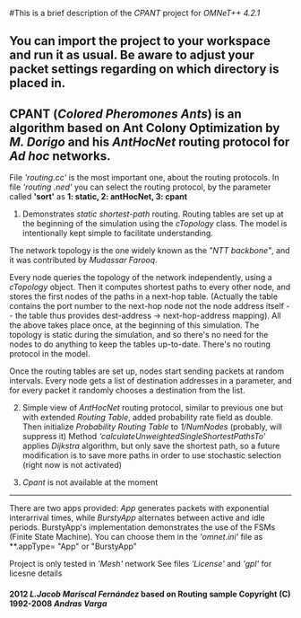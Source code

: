 #﻿This is a brief description of the *CPANT* project for *OMNeT++ 4.2.1*
## You can import the project to your workspace and run it as usual. Be aware to adjust your packet settings regarding on which directory is placed in.

## **CPANT** (*Colored Pheromones Ants*) is an algorithm based on **Ant Colony Optimization** by *M. Dorigo* and his *AntHocNet* routing protocol for *Ad hoc* networks.
File *'routing.cc'* is the most important one, about the routing protocols.
In file *'routing .ned'* you can select the routing protocol, by the parameter called **'sort'** as **1: static, 2: antHocNet, 3: cpant**  


1. Demonstrates *static shortest-path* routing. Routing tables are set up at the
beginning of the simulation using the *cTopology* class. The model is
intentionally kept simple to facilitate understanding.  


The network topology is the one widely known as the *"NTT backbone"*, and it was
contributed by *Mudassar Farooq*.  


Every node queries the topology of the network independently, using a *cTopology*
object. Then it computes shortest paths to every other node, and stores the
first nodes of the paths in a next-hop table. (Actually the table contains
the port number to the next-hop node not the node address itself -- the table
thus provides dest-address -> next-hop-address mapping). All the above takes
place once, at the beginning of this simulation. The topology is static during
the simulation, and so there's no need for the nodes to do anything to keep
the tables up-to-date. There's no routing protocol in the model.  


Once the routing tables are set up, nodes start sending packets at random
intervals. Every node gets a list of destination addresses in a parameter,
and for every packet it randomly chooses a destination from the list.  


2. Simple view of *AntHocNet* routing protocol,  similar to previous one but with extended *Routing Table*, added probability rate field as double.
Then initialize *Probability Routing Table* to *1/NumNodes* (probably, will suppress it)
Method *'calculateUnweightedSingleShortestPathsTo'* applies *Dijkstra* algorithm, but only save the shortest path, so a future modification is to save more paths in order to use stochastic selection (right now is not activated) 
  

3. *Cpant* is not available at the moment

---------------------------
  
  
There are two apps provided: *App* generates packets with exponential interarrival times, while *BurstyApp* alternates between active and idle periods. BurstyApp's implementation demonstrates the use of the FSMs (Finite State Machine). You can choose them in the *'omnet.ini'* file 
as **.appType= "App" or "BurstyApp"

Project is only tested in *'Mesh'* network
See files *'License'* and *'gpl'* for licesne details
#### 2012 *L.Jacob Mariscal Fernández* based on Routing sample  Copyright (C) 1992-2008 *Andras Varga*